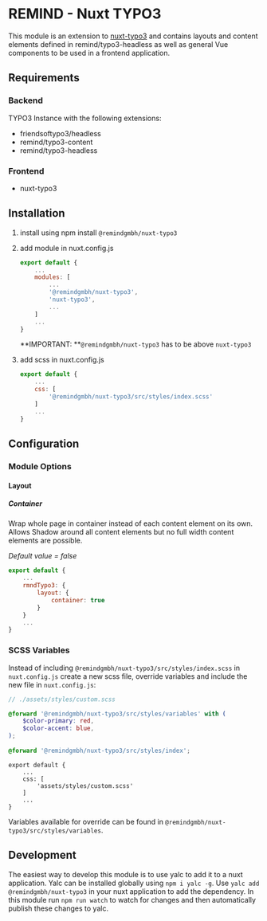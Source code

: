 # REMIND - Nuxt TYPO3

This module is an extension to [nuxt-typo3](https://github.com/TYPO3-Headless/nuxt-typo3) and contains layouts and content elements defined in remind/typo3-headless as well as general Vue components to be used in a frontend application.

## Requirements

### Backend
TYPO3 Instance with the following extensions:
- friendsoftypo3/headless
- remind/typo3-content
- remind/typo3-headless

### Frontend
- nuxt-typo3

## Installation

1. install using npm install `@remindgmbh/nuxt-typo3`

2. add module in nuxt.config.js

   ```javascript
   export default {
       ...
       modules: [
           ...
           '@remindgmbh/nuxt-typo3',
           'nuxt-typo3',
           ...
       ]
       ...
   }
   ```

   **IMPORTANT: **`@remindgmbh/nuxt-typo3` has to be above `nuxt-typo3`

   

3. add scss in nuxt.config.js

   ```javascript
   export default {
       ...
       css: [
           '@remindgmbh/nuxt-typo3/src/styles/index.scss'
       ]
       ...
   }
   ```

   

## Configuration

### Module Options

#### Layout

##### Container

Wrap whole page in container instead of each content element on its own. Allows Shadow around all content elements but no full width content elements are possible.

*Default value = false*

```javascript
export default {
    ...
    rmndTypo3: {
        layout: {
            container: true
        }
    }
    ...
}
```



### SCSS Variables

Instead of including `@remindgmbh/nuxt-typo3/src/styles/index.scss` in `nuxt.config.js` create a new scss file, override variables and include the new file in `nuxt.config.js`:

```scss
// ./assets/styles/custom.scss

@forward '@remindgmbh/nuxt-typo3/src/styles/variables' with (
    $color-primary: red,
    $color-accent: blue,
);
    
@forward '@remindgmbh/nuxt-typo3/src/styles/index';
```

```
export default {
    ...
    css: [
        'assets/styles/custom.scss'
    ]
    ...
}
```

Variables available for override can be found in `@remindgmbh/nuxt-typo3/src/styles/variables`.

## Development

The easiest way to develop this module is to use yalc to add it to a nuxt application. Yalc can be installed globally using `npm i yalc -g`. Use `yalc add @remindgmbh/nuxt-typo3` in your nuxt application to add the dependency.
In this module run `npm run watch` to watch for changes and then automatically publish these changes to yalc.